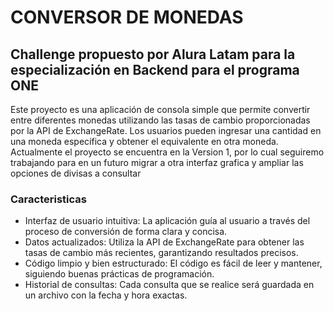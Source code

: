 <h1>CONVERSOR DE MONEDAS</h1>

<h2>Challenge propuesto por Alura Latam para la especialización en Backend para el programa ONE</h2>

<p>Este proyecto es una aplicación de consola simple que permite convertir entre diferentes monedas utilizando las tasas de cambio proporcionadas por la API de ExchangeRate.
  Los usuarios pueden ingresar una cantidad en una moneda específica y obtener el equivalente en otra moneda.
  Actualmente el proyecto se encuentra en la Version 1, por lo cual seguiremo trabajando para en un futuro migrar a otra interfaz grafica y ampliar las opciones de divisas a consultar
</p>

  <h3>Caracteristicas</h3>

  <ul>
    <li>Interfaz de usuario intuitiva: La aplicación guía al usuario a través del proceso de conversión de forma clara y concisa.</li>
    <li>Datos actualizados: Utiliza la API de ExchangeRate para obtener las tasas de cambio más recientes, garantizando resultados precisos.</li>
		<li>Código limpio y bien estructurado: El código es fácil de leer y mantener, siguiendo buenas prácticas de programación.</li>
    <li>Historial de consultas: Cada consulta que se realice será guardada en un archivo con la fecha y hora exactas.</li>
  </ul>
